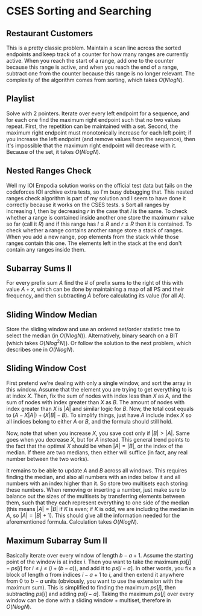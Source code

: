 # CSES Sorting and Searching

## Restaurant Customers
This is a pretty classic problem. Maintain a scan line across the sorted endpoints and keep track of a counter for how many ranges are currently active. When you reach the start of a range, add one to the counter because this range is active, and when you reach the end of a range, subtract one from the counter because this range is no longer relevant. The complexity of the algorithm comes from sorting, which takes $O(NlogN)$.

## Playlist
Solve with 2 pointers. Iterate over every left endpoint for a sequence, and for each one find the maximum right endpoint such that no two values repeat. First, the repetition can be maintained with a set. Second, the maximum right endpoint must monotonically increase for each left point; if you increase the left endpoint (and remove values from the sequence), then it's impossible that the maximum right endpoint will decrease with it. Because of the set, it takes $O(NlogN)$.

## Nested Ranges Check
Well my IOI Empodia solution works on the official test data but fails on the codeforces IOI archive extra tests, so I'm busy debugging that. This nested ranges check algorithm is part of my solution and I seem to have done it correctly because it works on the CSES tests. 
s
Sort all ranges by increasing $l$, then by decreasing $r$ in the case that $l$ is the same. 
To check whether a range is contained inside another one store the maximum $r$ value so far (call it $R$) and if this range has $l \le R$ and $r \le R$ then it is contained.
To check whether a range contains another range store a stack of ranges. When you add a new range, pop elements from the stack while those ranges contain this one. The elements left in the stack at the end don't contain any ranges inside them.

## Subarray Sums II
For every prefix sum $A$ find the # of prefix sums to the right of this with value $A+x$, which can be done by maintaining a map of all PS and their frequency, and then subtracting $A$ before calculating its value (for all $A$).

## Sliding Window Median
Store the sliding window and use an ordered set/order statistic tree to select the median (in $O(NlogN)$). Alternatively, binary search on a BIT (which takes $O(Nlog^2N))$. Or follow the solution to the next problem, which describes one in $O(NlogN)$.

## Sliding Window Cost
First pretend we're dealing with only a single window, and sort the array in this window. Assume that the element you are trying to get everything to is at index $X$. Then, fix the sum of nodes with index less than $X$ as $A$, and the sum of nodes with index greater than $X$ as $B$. The amount of nodes with index greater than $X$ is $|A|$ and similar logic for $B$. Now, the total cost equals to $(A-X|A|)+(X|B|-B)$. To simplify things, just have $A$ include index $X$ so all indices belong to either $A$ or $B$, and the formula should still hold.

Now, note that when you increase $X$, you save cost only if $|B|>|A|$. Same goes when you decrease $X$, but for $A$ instead. This general trend points to the fact that the optimal $X$ should be when $|A|=|B|$, or the index of the median. If there are two medians, then either will suffice (in fact, any real number between the two works).

It remains to be able to update $A$ and $B$ across all windows. This requires finding the median, and also all numbers with an index below it and all numbers with an index higher than it. So store two multisets each storing these numbers. When removing or inserting a number, just make sure to balance out the sizes of the multisets by transferring elements between them, such that they each represent everything to one side of the median (this means $|A|=|B|$ if $K$ is even; if $K$ is odd, we are including the median in $A$, so $|A|=|B|+1$). This should give all the information needed for the aforementioned formula. Calculation takes $O(NlogN)$.

## Maximum Subarray Sum II
Basically iterate over every window of length $b-a+1$. Assume the starting point of the window is at index $i$. Then you want to take the maximum $ps[j]-ps[i]$ for $i\le{j}\le(i+(b-a))$, and add it to $ps[i-a]$. In other words, you fix a block of length $a$ from indices $i-a+1$ to $i$, and then extend it anywhere from $0$ to $b-a$ units (obviously, you want to use the extension with the maximum sum). This is simplified to finding the maximum $ps[j]$, then subtracting $ps[i]$ and adding $ps[i-a]$. Taking the maximum $ps[j]$ over every window can be done with a sliding window + multiset, therefore in $O(NlogN)$.